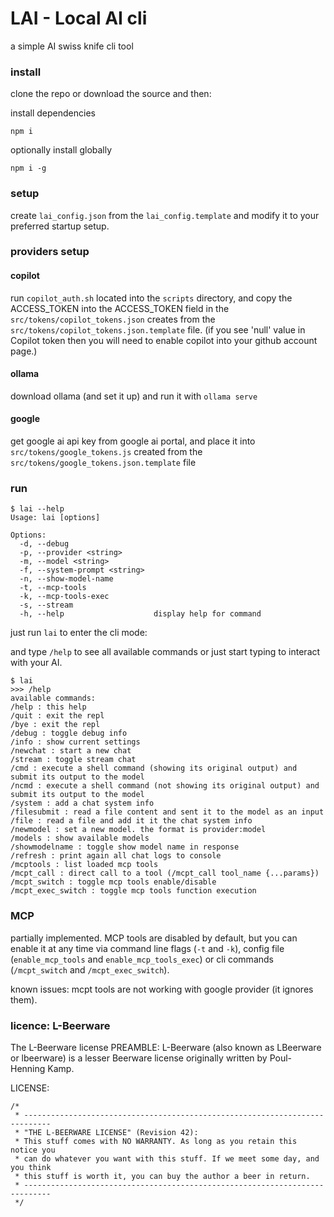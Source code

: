 # LAI - Local AI cli

a simple AI swiss knife cli tool

### install

clone the repo or download the source and then:

install dependencies

```
npm i
```

optionally install globally

```
npm i -g
```

### setup

create `lai_config.json` from the `lai_config.template` and modify it to your preferred startup setup.

### providers setup

#### copilot

run `copilot_auth.sh` located into the `scripts` directory, and copy the ACCESS_TOKEN into the ACCESS_TOKEN field in the `src/tokens/copilot_tokens.json` creates from the `src/tokens/copilot_tokens.json.template` file. (if you see 'null' value in Copilot token then you will need to enable copilot into your github account page.)

#### ollama

download ollama (and set it up) and run it with `ollama serve`

#### google

get google ai api key from google ai portal, and place it into `src/tokens/google_tokens.js` created from the `src/tokens/google_tokens.json.template` file

### run

```
$ lai --help
Usage: lai [options]

Options:
  -d, --debug
  -p, --provider <string>
  -m, --model <string>
  -f, --system-prompt <string>
  -n, --show-model-name
  -t, --mcp-tools
  -k, --mcp-tools-exec
  -s, --stream
  -h, --help                    display help for command
```

just run `lai` to enter the cli mode:

and type `/help` to see all available commands or just start typing to interact with your AI.

```
$ lai
>>> /help
available commands:
/help : this help
/quit : exit the repl
/bye : exit the repl
/debug : toggle debug info
/info : show current settings
/newchat : start a new chat
/stream : toggle stream chat
/cmd : execute a shell command (showing its original output) and submit its output to the model
/ncmd : execute a shell command (not showing its original output) and submit its output to the model
/system : add a chat system info
/filesubmit : read a file content and sent it to the model as an input
/file : read a file and add it it the chat system info
/newmodel : set a new model. the format is provider:model
/models : show available models
/showmodelname : toggle show model name in response
/refresh : print again all chat logs to console
/mcptools : list loaded mcp tools
/mcpt_call : direct call to a tool (/mcpt_call tool_name {...params})
/mcpt_switch : toggle mcp tools enable/disable
/mcpt_exec_switch : toggle mcp tools function execution
```

### MCP

partially implemented.
MCP tools are disabled by default, but you can enable it at any time via command line flags (`-t` and `-k`), config file (`enable_mcp_tools` and `enable_mcp_tools_exec`) or cli commands (`/mcpt_switch` and `/mcpt_exec_switch`).

known issues: mcpt tools are not working with google provider (it ignores them).

### licence: L-Beerware

The L-Beerware license
PREAMBLE:
L-Beerware (also known as LBeerware or lbeerware) is a lesser Beerware license originally written by Poul-Henning Kamp.

LICENSE:

```
/*
 * ----------------------------------------------------------------------------
 * "THE L-BEERWARE LICENSE" (Revision 42):
 * This stuff comes with NO WARRANTY. As long as you retain this notice you
 * can do whatever you want with this stuff. If we meet some day, and you think
 * this stuff is worth it, you can buy the author a beer in return.
 * ----------------------------------------------------------------------------
 */
 ```

